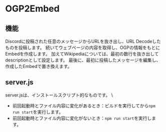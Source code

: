 # OGP2Embed

## 機能

Discordに投稿された任意のメッセージからURLを抜き出し、URL Decodeしたものを投稿します。
続いてウェブページの内容を取得し、OGPの情報をもとにEmbedを作成します。
加えてWikipediaについては、最初の数行を抜き出してdescriptionとして設定します。
最後に、最初に投稿したメッセージを編集し、作成したEmbedで置き換えます。

## server.js

server.jsは、インストールスクリプト的なものです。 \
- 前回起動時とファイル内容に変化があるとき：ビルドを実行してから`npm run start`を実行します。
- 前回起動時とファイル内容に変化がないとき：`npm run start`を実行します。